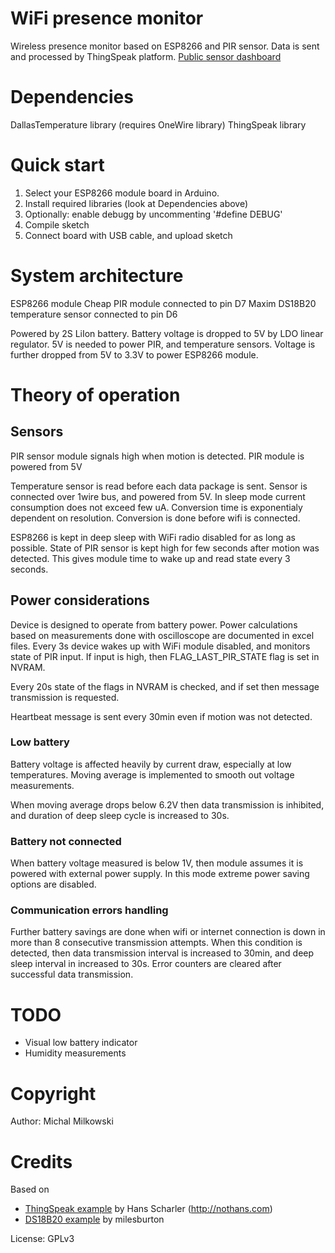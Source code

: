 # WiFi presence monitor
Wireless presence monitor based on ESP8266 and PIR sensor.
Data is sent and processed by ThingSpeak platform.
[Public sensor dashboard](https://thingspeak.com/channels/1169359)

# Dependencies
DallasTemperature library (requires OneWire library)
ThingSpeak library

# Quick start
1. Select your ESP8266 module board in Arduino.
1. Install required libraries (look at Dependencies above)
1. Optionally: enable debugg by uncommenting '#define DEBUG'
1. Compile sketch
1. Connect board with USB cable, and upload sketch

# System architecture
ESP8266 module
Cheap PIR module connected to pin D7
Maxim DS18B20 temperature sensor connected to pin D6

Powered by 2S LiIon battery. Battery voltage is dropped to 5V by LDO linear regulator. 
5V is needed to power PIR, and temperature sensors. Voltage is further dropped from 5V to 3.3V to power ESP8266 module.

# Theory of operation
## Sensors
PIR sensor module signals high when motion is detected. PIR module is powered from 5V

Temperature sensor is read before each data package is sent. Sensor is connected over 1wire bus, and powered from 5V. 
In sleep mode current consumption does not exceed few uA. Conversion time is exponentialy dependent on resolution.
Conversion is done before wifi is connected.

ESP8266 is kept in deep sleep with WiFi radio disabled for as long as possible.
State of PIR sensor is kept high for few seconds after motion was detected. This gives module time to wake up and read state
every 3 seconds.

## Power considerations
Device is designed to operate from battery power.
Power calculations based on measurements done with oscilloscope are documented in excel files.
Every 3s device wakes up with WiFi module disabled, and monitors state of PIR input.
If input is high, then FLAG_LAST_PIR_STATE flag is set in NVRAM.

Every 20s state of the flags in NVRAM is checked, and if set then message transmission is requested.

Heartbeat message is sent every 30min even if motion was not detected.

### Low battery
Battery voltage is affected heavily by current draw, especially at low temperatures.
Moving average is implemented to smooth out voltage measurements.

When moving average drops below 6.2V then data transmission is inhibited, and duration of deep sleep cycle is 
increased to 30s.

### Battery not connected
When battery voltage measured is below 1V, then module assumes it is powered with external power supply.
In this mode extreme power saving options are disabled.

### Communication errors handling
Further battery savings are done when wifi or internet connection is down in more than 8 consecutive transmission attempts.
When this condition is detected, then data transmission interval is increased to 30min, and deep sleep interval in increased to 30s.
Error counters are cleared after successful data transmission.

# TODO

 - Visual low battery indicator
 - Humidity measurements 

# Copyright
Author: Michal Milkowski

# Credits
Based on 
- [ThingSpeak example](https://github.com/nothans/thingspeak-esp-examples/blob/master/examples/RSSI_to_ThingSpeak.ino) by Hans Scharler (http://nothans.com)
- [DS18B20 example](https://github.com/milesburton/Arduino-Temperature-Control-Library/blob/master/examples/WaitForConversion2/WaitForConversion2.ino) by milesburton

License: GPLv3

